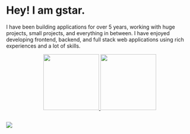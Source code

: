 # Hey! I am gstar.

I have been building applications for over 5 years, working with huge projects, small projects, and everything in between. I have enjoyed developing frontend, backend, and full stack web applications using rich experiences and a lot of skills.

<div align="center">
  <a href="https://github.com/gstar0529">
    <img height="150em" src="https://github-readme-stats.vercel.app/api?username=gstar0529&show_icons=true&theme=dracula&include_all_commits=true&count_private=true"/>
    <img height="150em" src="https://github-readme-stats.vercel.app/api/top-langs/?username=gstar0529&layout=compact&langs_count=7&theme=dracula"/>
  </a>
</div>

##

<div>
  <a href = "mailto:generalstar529@gmail.com">
    <img src="https://img.shields.io/badge/Gmail-D14836?style=for-the-badge&logo=gmail&logoColor=white" target="_blank">
  </a>
</div>
